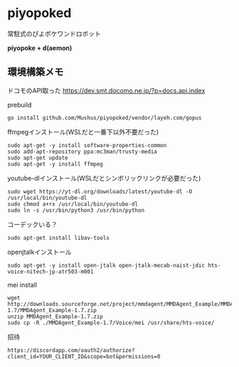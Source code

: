 # piyopoked

常駐式のぴよポケワンドロボット  

**piyopoke + d(aemon)**  

## 環境構築メモ

ドコモのAPI取った
https://dev.smt.docomo.ne.jp/?p=docs.api.index

prebuild
```
go install github.com/Mushus/piyopoked/vendor/layeh.com/gopus
```

ffmpegインストール(WSLだと一番下以外不要だった)
```
sudo apt-get -y install software-properties-common
sudo add-apt-repository ppa:mc3man/trusty-media
sudo apt-get update
sudo apt-get -y install ffmpeg
```

youtube-dlインストール(WSLだとシンボリックリンクが必要だった)
```
sudo wget https://yt-dl.org/downloads/latest/youtube-dl -O /usr/local/bin/youtube-dl
sudo chmod a+rx /usr/local/bin/youtube-dl
sudo ln -s /usr/bin/python3 /usr/bin/python
```

コーデックいる？
```
sudo apt-get install libav-tools
```

openjtalkインストール
```
sudo apt-get -y install open-jtalk open-jtalk-mecab-naist-jdic hts-voice-nitech-jp-atr503-m001
```

mei install
```
wget http://downloads.sourceforge.net/project/mmdagent/MMDAgent_Example/MMDAgent_Example-1.7/MMDAgent_Example-1.7.zip
unzip MMDAgent_Example-1.7.zip
sudo cp -R ./MMDAgent_Example-1.7/Voice/mei /usr/share/hts-voice/
```

招待
```
https://discordapp.com/oauth2/authorize?client_id=YOUR_CLIENT_ID&scope=bot&permissions=0
```
